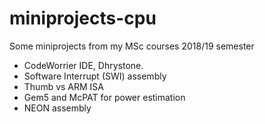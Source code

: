# miniprojects-cpu
Some miniprojects from my MSc courses 2018/19 semester

- CodeWorrier IDE, Dhrystone. 
- Software Interrupt (SWI) assembly
- Thumb vs ARM ISA
- Gem5 and McPAT for power estimation
- NEON assembly


